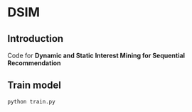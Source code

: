 # DSIM
## Introduction
Code for **Dynamic and Static Interest Mining for Sequential Recommendation**

## Train model
```python
python train.py

```



